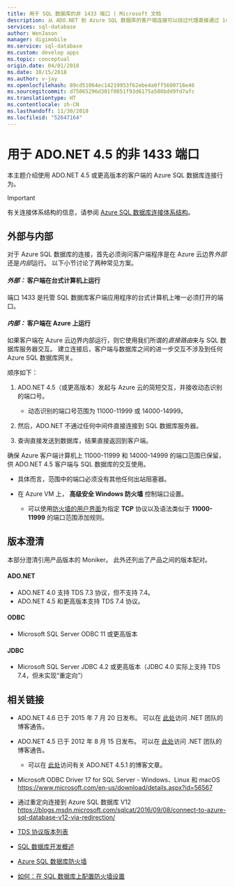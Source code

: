```yaml
---
title: 用于 SQL 数据库的非 1433 端口 | Microsoft 文档
description: 从 ADO.NET 到 Azure SQL 数据库的客户端连接可以绕过代理直接通过 1433 以外的端口与数据库交互。
services: sql-database
author: WenJason
manager: digimobile
ms.service: sql-database
ms.custom: develop apps
ms.topic: conceptual
origin.date: 04/01/2018
ms.date: 10/15/2018
ms.author: v-jay
ms.openlocfilehash: 89cd51064ec14219953f62ebe4a0ff5600716e46
ms.sourcegitcommit: d75065296d301f0851f93d6175a508bdd9fd7afc
ms.translationtype: HT
ms.contentlocale: zh-CN
ms.lasthandoff: 11/30/2018
ms.locfileid: "52647164"
---
```

# <a name="ports-beyond-1433-for-adonet-45"></a>用于 ADO.NET 4.5 的非 1433 端口
本主题介绍使用 ADO.NET 4.5 或更高版本的客户端的 Azure SQL 数据库连接行为。 

> [!IMPORTANT]
> 有关连接体系结构的信息，请参阅 [Azure SQL 数据库连接体系结构](sql-database-connectivity-architecture.md)。
>

## <a name="outside-vs-inside"></a>外部与内部
对于 Azure SQL 数据库的连接，首先必须询问客户端程序是在 Azure 云边界*外部*还是*内部*运行。 以下小节讨论了两种常见方案。

#### <a name="outside-client-runs-on-your-desktop-computer"></a>*外部：* 客户端在台式计算机上运行
端口 1433 是托管 SQL 数据库客户端应用程序的台式计算机上唯一必须打开的端口。

#### <a name="inside-client-runs-on-azure"></a>*内部：* 客户端在 Azure 上运行
如果客户端在 Azure 云边界内部运行，则它使用我们所谓的*直接路由*来与 SQL 数据库服务器交互。 建立连接后，客户端与数据库之间的进一步交互不涉及到任何 Azure SQL 数据库网关。

顺序如下：

1. ADO.NET 4.5（或更高版本）发起与 Azure 云的简短交互，并接收动态识别的端口号。
   
   * 动态识别的端口号范围为 11000-11999 或 14000-14999。
2. 然后，ADO.NET 不通过任何中间件直接连接到 SQL 数据库服务器。
3. 查询直接发送到数据库，结果直接返回到客户端。

确保 Azure 客户端计算机上 11000-11999 和 14000-14999 的端口范围已保留，供 ADO.NET 4.5 客户端与 SQL 数据库的交互使用。

* 具体而言，范围中的端口必须没有其他任何出站阻塞器。
* 在 Azure VM 上， **高级安全 Windows 防火墙** 控制端口设置。
  
  * 可以使用[防火墙的用户界面](http://msdn.microsoft.com/library/cc646023.aspx)为指定 **TCP** 协议以及语法类似于 **11000-11999** 的端口范围添加规则。

## <a name="version-clarifications"></a>版本澄清
本部分澄清引用产品版本的 Moniker。 此外还列出了产品之间的版本配对。

#### <a name="adonet"></a>ADO.NET
* ADO.NET 4.0 支持 TDS 7.3 协议，但不支持 7.4。
* ADO.NET 4.5 和更高版本支持 TDS 7.4 协议。

#### <a name="odbc"></a>ODBC
* Microsoft SQL Server ODBC 11 或更高版本

#### <a name="jdbc"></a>JDBC
* Microsoft SQL Server JDBC 4.2 或更高版本（JDBC 4.0 实际上支持 TDS 7.4，但未实现“重定向”）


## <a name="related-links"></a>相关链接
* ADO.NET 4.6 已于 2015 年 7 月 20 日发布。 可以在 [此处](http://blogs.msdn.com/b/dotnet/archive/2015/07/20/announcing-net-framework-4-6.aspx)访问 .NET 团队的博客通告。
* ADO.NET 4.5 已于 2012 年 8 月 15 日发布。 可以在 [此处](http://blogs.msdn.com/b/dotnet/archive/2012/08/15/announcing-the-release-of-net-framework-4-5-rtm-product-and-source-code.aspx)访问 .NET 团队的博客通告。 
  * 可以在 [此处](http://blogs.msdn.com/b/dotnet/archive/2013/06/26/announcing-the-net-framework-4-5-1-preview.aspx)访问有关 ADO.NET 4.5.1 的博客文章。

* Microsoft ODBC Driver 17 for SQL Server - Windows、Linux 和 macOS https://www.microsoft.com/en-us/download/details.aspx?id=56567

* 通过重定向连接到 Azure SQL 数据库 V12 https://blogs.msdn.microsoft.com/sqlcat/2016/09/08/connect-to-azure-sql-database-v12-via-redirection/

* [TDS 协议版本列表](http://www.freetds.org/userguide/tdshistory.htm)
* [SQL 数据库开发概述](sql-database-develop-overview.md)
* [Azure SQL 数据库防火墙](sql-database-firewall-configure.md)
* [如何：在 SQL 数据库上配置防火墙设置](sql-database-configure-firewall-settings.md)


